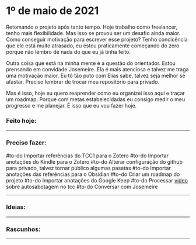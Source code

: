 # 1º de maio de 2021

Retomando o projeto após tanto tempo. Hoje trabalho como freelancer, tenho mais flexibilidade. Mas isso se provou ser um desafio ainda maior. Como conseguir motivação para escrever esse projeto? Tenho concicência que ele está muito atrasado, eu estou praticamente começando do zero porque não lembro de nada do que eu já tinha feito.

Outra coisa que está na minha mente é a questão do orientador. Estou prensando em convidade Josemeire. Ela é mais atenciosa e talvez me traga uma motivação maior. Eu tô tão puto com Elias sabe, talvez seja melhor se afastar. Preciso lembrar de trocar meu repositório para privado.

Mas é isso, hoje eu quero reaprender como eu organizei isso aqui e traçar um roadmap. Porque com metas estabelecidadas eu consigo medir o meu progresso e me planejar. É isso que eu vou fazer hoje.


### Feito hoje:

---

### Preciso fazer:
#to-do  Importar referências do TCC1 para o Zotero
#to-do  Importar anotações do Kindle para o Zotero
#to-do  Alterar configuração do github para privado, talvez tornar público algumas pasatas
#to-do  Importar anotações das referências para o Obsidian
#to-do  Criar um roadmap do projeto
#to-do  Importar anotações do Google Keep
#to-do  Processar [video](https://youtu.be/7kiP_Ruofu8) sobre autosabotagem no tcc
#to-do  Conversar com Josemeire

---

### Ideias:


---

### Rascunhos:


---